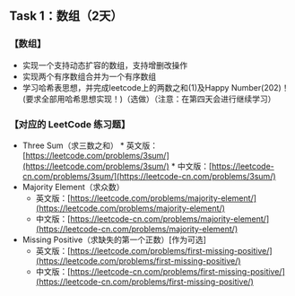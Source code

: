 ## Task 1：数组（2天）
### 【数组】 

* 实现一个支持动态扩容的数组，支持增删改操作
* 实现两个有序数组合并为一个有序数组
* 学习哈希表思想，并完成leetcode上的两数之和(1)及Happy Number(202)！(要求全部用哈希思想实现！)（选做）（注意：在第四天会进行继续学习）

### 【对应的 LeetCode 练习题】

  *  Three Sum（求三数之和）
    * 英文版：[https://leetcode.com/problems/3sum/](https://leetcode.com/problems/3sum/)
    * 中文版：[https://leetcode-cn.com/problems/3sum/](https://leetcode-cn.com/problems/3sum/)
  * Majority Element（求众数）
    * 英文版：[https://leetcode.com/problems/majority-element/](https://leetcode.com/problems/majority-element/)
    * 中文版：[https://leetcode-cn.com/problems/majority-element/](https://leetcode-cn.com/problems/majority-element/)
  * Missing Positive（求缺失的第一个正数）[作为可选]
    * 英文版：[https://leetcode.com/problems/first-missing-positive/](https://leetcode.com/problems/first-missing-positive/)
    * 中文版：[https://leetcode-cn.com/problems/first-missing-positive/](https://leetcode-cn.com/problems/first-missing-positive/)

